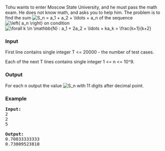 <p>Tohu wants to enter Moscow State University, and he must pass the math exam. He does not know math, and asks you to help him. The problem is to find the sum <img src="./24691/file/BYQq9jIT.png" title="S_n = a_1 + a_2 + \ldots + a_n"> of the sequence <img src="./24691/file/5ERNQAHd.png" title="\left{ a_n \right}"> on condition <img src="./24691/file/mrm4py6k.png" title="\forall k \in \mathbb{N} : a_1 + 2a_2 + \ldots + ka_k = \frac{k+1}{k+2}"></p>
<h3>Input</h3>
<p>First line contains single integer T &lt;= 20000 - the number of test cases.</p>
<p>Each of the next T lines contains single integer 1 &lt;= n &lt;= 10^9.</p>
<h3>Output</h3>
<p>For each n output the value <img src="./24691/file/NdpbPOkO.png" title="S_n"> with 11 digits after decimal point.</p>
<h3>Example</h3>
<pre><strong>Input:</strong><br>2<br>2<br>5<br><br><strong>Output:</strong>
0.70833333333<br>0.73809523810</pre>